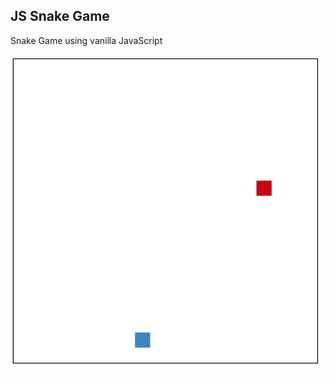 ## JS Snake Game

Snake Game using vanilla JavaScript

![App Screenshot](/docs/img/app-screenshot.png?raw=true "App Screenshot")